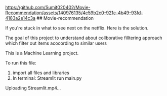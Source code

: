 
https://github.com/Sumit020402/Movie-Recommendation/assets/140976135/4c59b2c0-921c-4b49-93fd-4183a2e14c3a
﻿## Movie-recommendation

If you're stuck in what to see next on the netflix. Here is the solution. 




The goal of this project to understand about collborative filltering approach which filter out items acocording to similar users



This is a Machine Learning project.








To run this file:
1. import all files and libraries
2. In terminal: Streamlit run main.py



Uploading Streamlit.mp4… 





